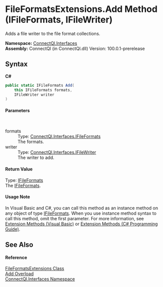 # FileFormatsExtensions.Add Method (IFileFormats, IFileWriter)
 

Adds a file writer to the file format collections.

**Namespace:**&nbsp;<a href="N_ConnectQl_Interfaces">ConnectQl.Interfaces</a><br />**Assembly:**&nbsp;ConnectQl (in ConnectQl.dll) Version: 100.0.1-prerelease

## Syntax

**C#**<br />
``` C#
public static IFileFormats Add(
	this IFileFormats formats,
	IFileWriter writer
)
```


#### Parameters
&nbsp;<dl><dt>formats</dt><dd>Type: <a href="T_ConnectQl_Interfaces_IFileFormats">ConnectQl.Interfaces.IFileFormats</a><br />The formats.</dd><dt>writer</dt><dd>Type: <a href="T_ConnectQl_Interfaces_IFileWriter">ConnectQl.Interfaces.IFileWriter</a><br />The writer to add.</dd></dl>

#### Return Value
Type: <a href="T_ConnectQl_Interfaces_IFileFormats">IFileFormats</a><br />The <a href="T_ConnectQl_Interfaces_IFileFormats">IFileFormats</a>.

#### Usage Note
In Visual Basic and C#, you can call this method as an instance method on any object of type <a href="T_ConnectQl_Interfaces_IFileFormats">IFileFormats</a>. When you use instance method syntax to call this method, omit the first parameter. For more information, see <a href="http://msdn.microsoft.com/en-us/library/bb384936.aspx">Extension Methods (Visual Basic)</a> or <a href="http://msdn.microsoft.com/en-us/library/bb383977.aspx">Extension Methods (C# Programming Guide)</a>.

## See Also


#### Reference
<a href="T_ConnectQl_Interfaces_FileFormatsExtensions">FileFormatsExtensions Class</a><br /><a href="Overload_ConnectQl_Interfaces_FileFormatsExtensions_Add">Add Overload</a><br /><a href="N_ConnectQl_Interfaces">ConnectQl.Interfaces Namespace</a><br />